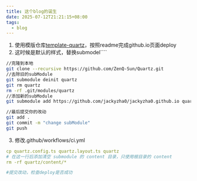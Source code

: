 ```yaml
---
title: 这个blog的诞生
date: 2025-07-12T21:21:15+08:00
tags:
  - blog
---
```


1. 使用模版仓库[template-quartz](https://github.com/sosiristseng/template-quartz)，按照readme完成github.io页面deploy
2. 这时候是默认的样式，替换submodel````
```bash
//克隆到本地
git clone --recursive https://github.com/ZenQ-Sun/Quartz.git
//去除旧的subModule
git submodule deinit quartz
git rm quartz
rm -rf .git/modules/quartz
//添加新的subModule
git submodule add https://github.com/jackyzha0/jackyzha0.github.io quartz

//最后提交你的改动
git add .
git commit -m "change subModule"
git push
```
3. 修改.github/workflows/ci.yml
```yml
cp quartz.config.ts quartz.layout.ts quartz
# 在这一行后添加清空 submodule 的 content 目录，只使用根目录的 content
rm -rf quartz/content/*

#提交改动，检查deploy是否成功
```
